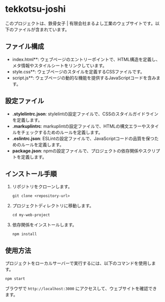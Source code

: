 # tekkotsu-joshi

このプロジェクトは、鉄骨女子 | 有限会社まるよし工業のウェブサイトです。以下のファイルが含まれています。

## ファイル構成

- index.html**: ウェブページのエントリーポイントで、HTML構造を定義し、メタ情報やスタイルシートをリンクしています。
- style.css**: ウェブページのスタイルを定義するCSSファイルです。
- script.js**: ウェブページの動的な機能を提供するJavaScriptコードを含みます。

## 設定ファイル

- **.stylelintrc.json**: stylelintの設定ファイルで、CSSのスタイルガイドラインを定義します。
- **.markuplintrc**: markuplintの設定ファイルで、HTMLの構文エラーやスタイルをチェックするためのルールを定義します。
- **.eslintrc.json**: ESLintの設定ファイルで、JavaScriptコードの品質を保つためのルールを定義します。
- **package.json**: npmの設定ファイルで、プロジェクトの依存関係やスクリプトを定義します。

## インストール手順

1. リポジトリをクローンします。
   ```
   git clone <repository-url>
   ```
2. プロジェクトディレクトリに移動します。
   ```
   cd my-web-project
   ```
3. 依存関係をインストールします。
   ```
   npm install
   ```

## 使用方法

プロジェクトをローカルサーバーで実行するには、以下のコマンドを使用します。
```
npm start
```

ブラウザで `http://localhost:3000` にアクセスして、ウェブサイトを確認できます。